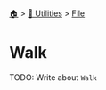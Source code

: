 <!--startTocheader-->
[🏠](../../README.md) > [🔧 Utilities](../README.md) > [File](README.md)
# Walk
<!--endTocHeader-->

TODO: Write about `Walk`

<!--startTocSubTopic-->
<!--endTocSubTopic-->